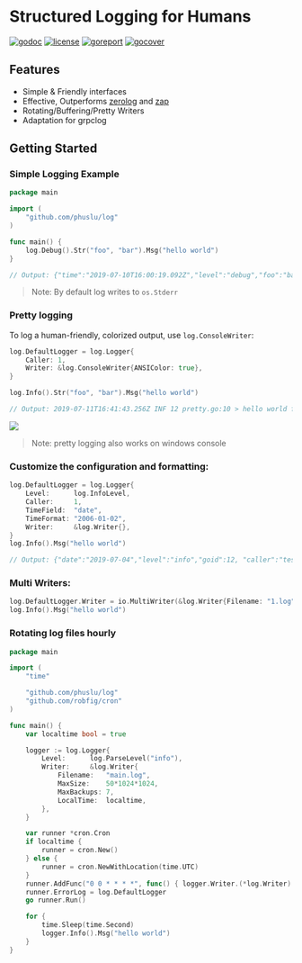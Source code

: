 # Structured Logging for Humans

[![godoc](http://img.shields.io/badge/godoc-reference-blue.svg?style=flat)](https://godoc.org/github.com/phuslu/log) [![license](http://img.shields.io/badge/license-MIT-red.svg?style=flat)](https://raw.githubusercontent.com/phuslu/log/master/LICENSE) [![goreport](https://goreportcard.com/badge/github.com/phuslu/log)](https://goreportcard.com/report/github.com/phuslu/log)  [![gocover](http://gocover.io/_badge/github.com/phuslu/log)](http://gocover.io/github.com/phuslu/log)

## Features

* Simple & Friendly interfaces
* Effective, Outperforms [zerolog](https://github.com/rs/zerolog) and [zap](https://github.com/uber-go/zap)
* Rotating/Buffering/Pretty Writers
* Adaptation for grpclog

## Getting Started

### Simple Logging Example

```go
package main

import (
	"github.com/phuslu/log"
)

func main() {
	log.Debug().Str("foo", "bar").Msg("hello world")
}

// Output: {"time":"2019-07-10T16:00:19.092Z","level":"debug","foo":"bar","message":"hello world"}
```
> Note: By default log writes to `os.Stderr`

### Pretty logging

To log a human-friendly, colorized output, use `log.ConsoleWriter`:

```go
log.DefaultLogger = log.Logger{
	Caller: 1,
	Writer: &log.ConsoleWriter{ANSIColor: true},
}

log.Info().Str("foo", "bar").Msg("hello world")

// Output: 2019-07-11T16:41:43.256Z INF 12 pretty.go:10 > hello world foo=bar
```
![](https://user-images.githubusercontent.com/195836/61725177-dff18c80-ada1-11e9-8338-3374a21a625b.png)
> Note: pretty logging also works on windows console

### Customize the configuration and formatting:

```go
log.DefaultLogger = log.Logger{
	Level:      log.InfoLevel,
	Caller:     1,
	TimeField:  "date",
	TimeFormat: "2006-01-02",
	Writer:     &log.Writer{},
}
log.Info().Msg("hello world")

// Output: {"date":"2019-07-04","level":"info","goid":12, "caller":"test.go:42","message":"hello world"}
```

### Multi Writers:

```go
log.DefaultLogger.Writer = io.MultiWriter(&log.Writer{Filename: "1.log"}, &log.ConsoleWriter{ANSIColor: true})
log.Info().Msg("hello world")
```

### Rotating log files hourly

```go
package main

import (
	"time"

	"github.com/phuslu/log"
	"github.com/robfig/cron"
)

func main() {
	var localtime bool = true

	logger := log.Logger{
		Level:      log.ParseLevel("info"),
		Writer:     &log.Writer{
			Filename:   "main.log",
			MaxSize:    50*1024*1024,
			MaxBackups: 7,
			LocalTime:  localtime,
		},
	}

	var runner *cron.Cron
	if localtime {
		runner = cron.New()
	} else {
		runner = cron.NewWithLocation(time.UTC)
	}
	runner.AddFunc("0 0 * * * *", func() { logger.Writer.(*log.Writer).Rotate() })
	runner.ErrorLog = log.DefaultLogger
	go runner.Run()

	for {
		time.Sleep(time.Second)
		logger.Info().Msg("hello world")
	}
}
```
